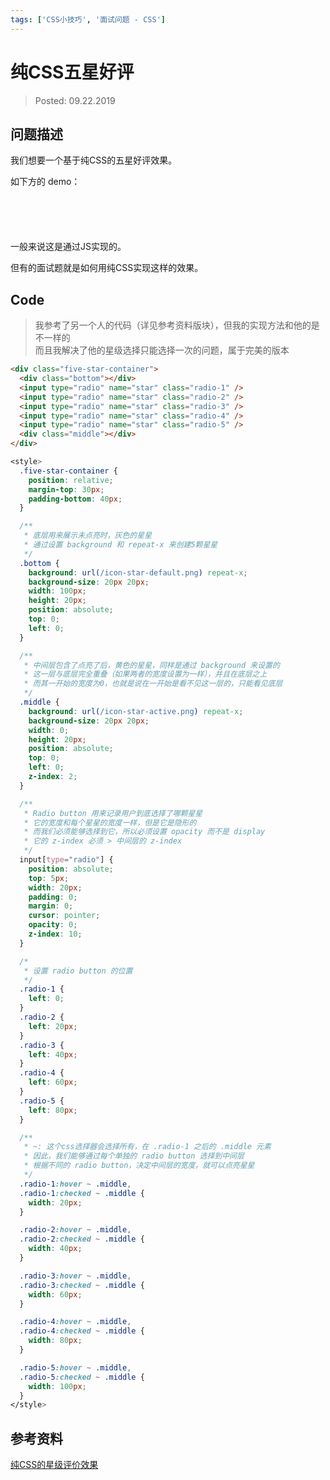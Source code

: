 ```yaml
---
tags: ['CSS小技巧', '面试问题 - CSS']
---
```


# 纯CSS五星好评

> Posted: 09.22.2019

<Tag />

## 问题描述

我们想要一个基于纯CSS的五星好评效果。

如下方的 demo：

<div class="five-star-container">
  <div class="bottom"></div>
  <input type="radio" name="star" class="radio-1" /><input
    type="radio"
    name="star"
    class="radio-2"
  /><input type="radio" name="star" class="radio-3" /><input
    type="radio"
    name="star"
    class="radio-4"
  /><input type="radio" name="star" class="radio-5" />
  <div class="middle"></div>
</div>

<style>
  .five-star-container {
    position: relative;
    margin-top: 30px;
    padding-bottom: 40px;
  }

  .bottom {
    background: url(/icon-star-default.png) repeat-x;
    background-size: 20px 20px;
    width: 100px;
    height: 20px;
    position: absolute;
    top: 0;
    left: 0;
  }

  /* 设置点亮星星的基础位置 */
  .middle {
    background: url(/icon-star-active.png) repeat-x;
    background-size: 20px 20px;
    width: 0;
    height: 20px;
    position: absolute;
    top: 0;
    left: 0;
    z-index: 2;
  }

  /* 设置radio button的基础样式 */
  input[type="radio"] {
    position: absolute;
    top: 5px;
    width: 20px;
    padding: 0;
    margin: 0;
    cursor: pointer;
    opacity: 0;
    z-index: 10; /* radio button的z-index必须要比middle高 */
  }

  /* 设置radio button的位置 */
  .radio-1 {
    left: 0;
  }
  .radio-2 {
    left: 20px;
  }
  .radio-3 {
    left: 40px;
  }
  .radio-4 {
    left: 60px;
  }
  .radio-5 {
    left: 80px;
  }

  /* 设置需要点亮时，middle的宽度 */
  .radio-1:hover ~ .middle,
  .radio-1:checked ~ .middle {
    width: 20px;
  }

  .radio-2:hover ~ .middle,
  .radio-2:checked ~ .middle {
    width: 40px;
  }

  .radio-3:hover ~ .middle,
  .radio-3:checked ~ .middle {
    width: 60px;
  }

  .radio-4:hover ~ .middle,
  .radio-4:checked ~ .middle {
    width: 80px;
  }

  .radio-5:hover ~ .middle,
  .radio-5:checked ~ .middle {
    width: 100px;
  }
</style>

一般来说这是通过JS实现的。

但有的面试题就是如何用纯CSS实现这样的效果。

## Code

> 我参考了另一个人的代码（详见参考资料版块），但我的实现方法和他的是不一样的    
> 而且我解决了他的星级选择只能选择一次的问题，属于完美的版本

```html
<div class="five-star-container">
  <div class="bottom"></div>
  <input type="radio" name="star" class="radio-1" />
  <input type="radio" name="star" class="radio-2" />
  <input type="radio" name="star" class="radio-3" />
  <input type="radio" name="star" class="radio-4" />
  <input type="radio" name="star" class="radio-5" />
  <div class="middle"></div>
</div>
```

```css
<style>
  .five-star-container {
    position: relative;
    margin-top: 30px;
    padding-bottom: 40px;
  }

  /**
   * 底层用来展示未点亮时，灰色的星星
   * 通过设置 background 和 repeat-x 来创建5颗星星
   */
  .bottom {
    background: url(/icon-star-default.png) repeat-x;
    background-size: 20px 20px;
    width: 100px;
    height: 20px;
    position: absolute;
    top: 0;
    left: 0;
  }

  /**
   * 中间层包含了点亮了后，黄色的星星，同样是通过 background 来设置的
   * 这一层与底层完全重叠（如果两者的宽度设置为一样），并且在底层之上
   * 而其一开始的宽度为0，也就是说在一开始是看不见这一层的，只能看见底层
   */
  .middle {
    background: url(/icon-star-active.png) repeat-x;
    background-size: 20px 20px;
    width: 0;
    height: 20px;
    position: absolute;
    top: 0;
    left: 0;
    z-index: 2;
  }

  /**
   * Radio button 用来记录用户到底选择了哪颗星星
   * 它的宽度和每个星星的宽度一样，但是它是隐形的
   * 而我们必须能够选择到它，所以必须设置 opacity 而不是 display
   * 它的 z-index 必须 > 中间层的 z-index
   */
  input[type="radio"] {
    position: absolute;
    top: 5px;
    width: 20px;
    padding: 0;
    margin: 0;
    cursor: pointer;
    opacity: 0;
    z-index: 10;
  }

  /*
   * 设置 radio button 的位置
   */
  .radio-1 {
    left: 0;
  }
  .radio-2 {
    left: 20px;
  }
  .radio-3 {
    left: 40px;
  }
  .radio-4 {
    left: 60px;
  }
  .radio-5 {
    left: 80px;
  }

  /**
   * ~: 这个css选择器会选择所有，在 .radio-1 之后的 .middle 元素
   * 因此，我们能够通过每个单独的 radio button 选择到中间层
   * 根据不同的 radio button，决定中间层的宽度，就可以点亮星星
   */
  .radio-1:hover ~ .middle,
  .radio-1:checked ~ .middle {
    width: 20px;
  }

  .radio-2:hover ~ .middle,
  .radio-2:checked ~ .middle {
    width: 40px;
  }

  .radio-3:hover ~ .middle,
  .radio-3:checked ~ .middle {
    width: 60px;
  }

  .radio-4:hover ~ .middle,
  .radio-4:checked ~ .middle {
    width: 80px;
  }

  .radio-5:hover ~ .middle,
  .radio-5:checked ~ .middle {
    width: 100px;
  }
</style>
```

## 参考资料

[纯CSS的星级评价效果](https://segmentfault.com/a/1190000009755574)

<Disqus />